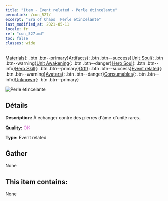 ```yaml
---
title: "Item - Event related - Perle étincelante"
permalink: /con_527/
excerpt: "Era of Chaos  Perle étincelante"
last_modified_at: 2021-05-11
locale: fr
ref: "con_527.md"
toc: false
classes: wide
---
```

 [Materials](/ItemsFR/){: .btn .btn--primary}[Artifacts](/ItemsFR/Artifacts/){: .btn .btn--success}[Unit Soul](/ItemsFR/UnitSoul/){: .btn .btn--warning}[Unit Awakening](/ItemsFR/UnitAwakening/){: .btn .btn--danger}[Hero Soul](/ItemsFR/HeroSoul/){: .btn .btn--info}[Hero Skill](/ItemsFR/HeroSkill/){: .btn .btn--primary}[Gift](/ItemsFR/Gift/){: .btn .btn--success}[Event related](/ItemsFR/Events/){: .btn .btn--warning}[Avatars](/ItemsFR/Avatars/){: .btn .btn--danger}[Consumables](/ItemsFR/Consumables/){: .btn .btn--info}[Unknown](/ItemsFR/Unknown/){: .btn .btn--primary}

 ![Perle étincelante](/images/t/i_10013.png)

## Détails
 **Description:** À échanger contre des pierres d'âme d'unité rares.

 **Quality:** <span style="color: #DA70D6">OK</span>

 **Type:** Event related

## Gather

  None

## This item contains:

  None

